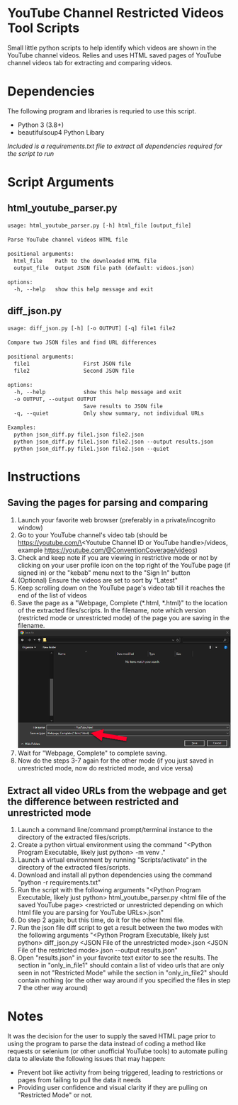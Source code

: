 # YouTube Channel Restricted Videos Tool Scripts
Small little python scripts to help identify which videos are shown in the YouTube channel videos. Relies and uses HTML saved pages of YouTube channel videos tab for extracting and comparing videos. 

# Dependencies
The following program and libraries is requried to use this script.
* Python 3 (3.8+)
* beautifulsoup4 Python Libary

*Included is a requirements.txt file to extract all dependencies required for the script to run*

# Script Arguments
## html_youtube_parser.py
```
usage: html_youtube_parser.py [-h] html_file [output_file]

Parse YouTube channel videos HTML file

positional arguments:
  html_file    Path to the downloaded HTML file
  output_file  Output JSON file path (default: videos.json)

options:
  -h, --help   show this help message and exit
```

## diff_json.py
```
usage: diff_json.py [-h] [-o OUTPUT] [-q] file1 file2

Compare two JSON files and find URL differences

positional arguments:
  file1                 First JSON file
  file2                 Second JSON file

options:
  -h, --help            show this help message and exit
  -o OUTPUT, --output OUTPUT
                        Save results to JSON file
  -q, --quiet           Only show summary, not individual URLs

Examples:
  python json_diff.py file1.json file2.json
  python json_diff.py file1.json file2.json --output results.json
  python json_diff.py file1.json file2.json --quiet
```

# Instructions
## Saving the pages for parsing and comparing
1. Launch your favorite web browser (preferably in a private/incognito window)
2. Go to your YouTube channel's video tab (should be https://youtube.com/\<Youtube Channel ID or YouTube handle\>/videos, example https://youtube.com/@ConventionCoverage/videos)
3. Check and keep note if you are viewing in restrictive mode or not by clicking on your user profile icon on the top right of the YouTube page (if signed in) or the "kebab" menu next to the "Sign In" button
4. (Optional) Ensure the videos are set to sort by "Latest"
5. Keep scrolling down on the YouTube page's video tab till it reaches the end of the list of videos
6. Save the page as a "Webpage, Complete (*.html, *.html)" to the location of the extracted files/scripts. In the filename, note which version (restricted mode or unrestricted mode) of the page you are saving in the filename. 
![Save Dialogue](./markdown_images/save_html_page.png)
7. Wait for "Webpage, Complete" to complete saving.
8. Now do the steps 3-7 again for the other mode (if you just saved in unrestricted mode, now do restricted mode, and vice versa)

## Extract all video URLs from the webpage and get the difference between restricted and unrestricted mode
1. Launch a command line/command prompt/terminal instance to the directory of the extracted files/scripts. 
2. Create a python virtual environment using the command "\<Python Program Executable, likely just python\> -m venv ."
3. Launch a virtual environment by running "Scripts/activate" in the directory of the extracted files/scripts. 
4. Download and install all python dependencies using the command "python -r requirements.txt"
5. Run the script with the following arguments "\<Python Program Executable, likely just python\> html_youtube_parser.py \<html file of the saved YouTube page\> \<restricted or unrestricted depending on which html file you are parsing for YouTube URLs\>.json"
6. Do step 2 again; but this time, do it for the other html file.
7. Run the json file diff script to get a result between the two modes with the following arguments "\<Python Program Executable, likely just python\> diff_json.py \<JSON File of the unrestricted mode\>.json \<JSON File of the restricted mode\>.json --output results.json"
8. Open "results.json" in your favorite text exitor to see the results. The section in "only_in_file1" should contain a list of video urls that are only seen in not "Restricted Mode" while the section in "only_in_file2" should contain nothing (or the other way around if you specified the files in step 7 the other way around) 



# Notes
It was the decision for the user to supply the saved HTML page prior to using the program to parse the data instead of coding a method like requests or selenium (or other unofficial YouTube tools) to automate pulling data to alleviate the following issues that may happen:
* Prevent bot like activity from being triggered, leading to restrictions or pages from failing to pull the data it needs
* Providing user confidence and visual clarity if they are pulling on "Restricted Mode" or not.
